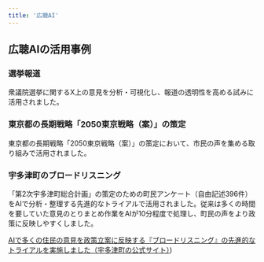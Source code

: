 ```yaml
---
title: '広聴AI'
---
```


## 広聴AIの活用事例

### 選挙報道

衆議院選挙に関するX上の意見を分析・可視化し、報道の透明性を高める試みに活用されました。

### 東京都の長期戦略「2050東京戦略（案）」の策定

東京都の長期戦略「2050東京戦略（案）」の策定において、市民の声を集める取り組みで活用されました。

### 宇多津町のブロードリスニング

「第2次宇多津町総合計画」の策定のための町民アンケート（自由記述396件）をAIで分析・整理する先進的なトライアルで活用されました。従来は多くの時間を要していた意見のとりまとめ作業をAIが10分程度で処理し、町民の声をより政策に反映しやすくしました。

[AIで多くの住民の意見を政策立案に反映する『ブロードリスニング』の先進的なトライアルを実施しました（宇多津町の公式サイト）](https://www.town.utazu.lg.jp/page/4114.html))
